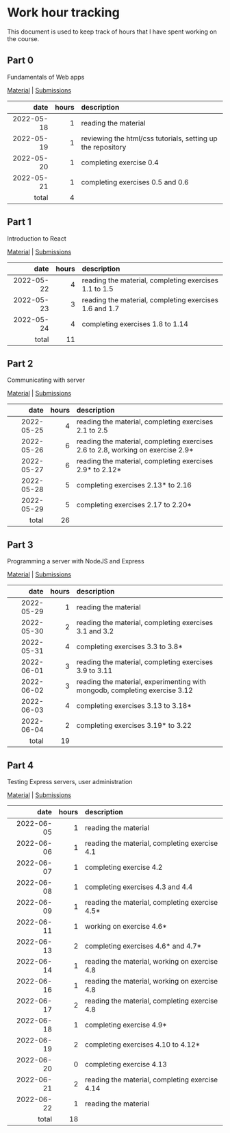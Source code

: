 # Work hour tracking

This document is used to keep track of hours that I have spent working on the course.

## Part 0

Fundamentals of Web apps

[Material](https://fullstackopen.com/en/part0) | [Submissions](https://github.com/rikurauhala/fullstack/tree/main/exercises/part00)

| date       | hours  | description                                                                     |
| ---------: | -----: | :------------------------------------------------------------------------------ |
| 2022-05-18 |      1 | reading the material                                                            |
| 2022-05-19 |      1 | reviewing the html/css tutorials, setting up the repository                     |
| 2022-05-20 |      1 | completing exercise 0.4                                                         |
| 2022-05-21 |      1 | completing exercises 0.5 and 0.6                                                |
|      total |      4 |                                                                                 |

## Part 1

Introduction to React

[Material](https://fullstackopen.com/en/part1) | [Submissions](https://github.com/rikurauhala/fullstack/tree/main/exercises/part01)

| date       | hours  | description                                                                     |
| ---------: | -----: | :------------------------------------------------------------------------------ |
| 2022-05-22 |      4 | reading the material, completing exercises 1.1 to 1.5                           |
| 2022-05-23 |      3 | reading the material, completing exercises 1.6 and 1.7                          |
| 2022-05-24 |      4 | completing exercises 1.8 to 1.14                                                |
|      total |     11 |                                                                                 |

## Part 2

Communicating with server

[Material](https://fullstackopen.com/en/part2) | [Submissions](https://github.com/rikurauhala/fullstack/tree/main/exercises/part02)

| date       | hours  | description                                                                     |
| ---------: | -----: | :------------------------------------------------------------------------------ |
| 2022-05-25 |      4 | reading the material, completing exercises 2.1 to 2.5                           |
| 2022-05-26 |      6 | reading the material, completing exercises 2.6 to 2.8, working on exercise 2.9* |
| 2022-05-27 |      6 | reading the material, completing exercises 2.9* to 2.12*                        |
| 2022-05-28 |      5 | completing exercises 2.13* to 2.16                                              |
| 2022-05-29 |      5 | completing exercises 2.17 to 2.20*                                              |
|      total |     26 |                                                                                 |

## Part 3

Programming a server with NodeJS and Express

[Material](https://fullstackopen.com/en/part3) | [Submissions](https://github.com/rikurauhala/fullstack/tree/main/exercises/part03)

| date       | hours  | description                                                                     |
| ---------: | -----: | :------------------------------------------------------------------------------ |
| 2022-05-29 |      1 | reading the material                                                            |
| 2022-05-30 |      2 | reading the material, completing exercises 3.1 and 3.2                          |
| 2022-05-31 |      4 | completing exercises 3.3 to 3.8*                                                |
| 2022-06-01 |      3 | reading the material, completing exercises 3.9 to 3.11                          |
| 2022-06-02 |      3 | reading the material, experimenting with mongodb, completing exercise 3.12      |
| 2022-06-03 |      4 | completing exercises 3.13 to 3.18*                                              |
| 2022-06-04 |      2 | completing exercises 3.19* to 3.22                                              |
|      total |     19 |                                                                                 |

## Part 4

Testing Express servers, user administration

[Material](https://fullstackopen.com/en/part4) | [Submissions](https://github.com/rikurauhala/fullstack/tree/main/exercises/part04)

| date       | hours  | description                                                                     |
| ---------: | -----: | :------------------------------------------------------------------------------ |
| 2022-06-05 |      1 | reading the material                                                            |
| 2022-06-06 |      1 | reading the material, completing exercise 4.1                                   |
| 2022-06-07 |      1 | completing exercise 4.2                                                         |
| 2022-06-08 |      1 | completing exercises 4.3 and 4.4                                                |
| 2022-06-09 |      1 | reading the material, completing exercise 4.5*                                  |
| 2022-06-11 |      1 | working on exercise 4.6*                                                        |
| 2022-06-13 |      2 | completing exercises 4.6* and 4.7*                                              |
| 2022-06-14 |      1 | reading the material, working on exercise 4.8                                   |
| 2022-06-16 |      1 | reading the material, working on exercise 4.8                                   |
| 2022-06-17 |      2 | reading the material, completing exercise 4.8                                   |
| 2022-06-18 |      1 | completing exercise 4.9*                                                        |
| 2022-06-19 |      2 | completing exercises 4.10 to 4.12*                                              |
| 2022-06-20 |      0 | completing exercise 4.13                                                        |
| 2022-06-21 |      2 | reading the material, completing exercise 4.14                                  |
| 2022-06-22 |      1 | reading the material                                                            |
|      total |     18 |                                                                                 |
